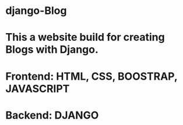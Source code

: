 # django-Blog

# This a website build for creating Blogs with  Django.

# Frontend: HTML, CSS, BOOSTRAP, JAVASCRIPT

# Backend: DJANGO

